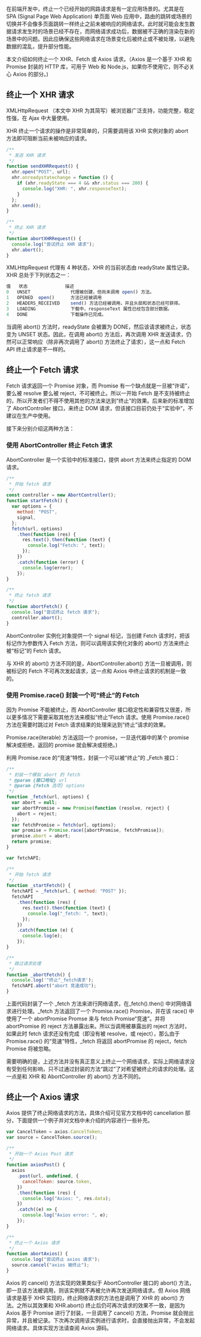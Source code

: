 在前端开发中，终止一个已经开始的网路请求是有一定应用场景的。尤其是在 SPA (Signal Page Web Application) 单页面 Web 应用中，路由的跳转或场景的切换并不会像多页面跳转一样终止之前未被响应的网络请求。此时就可能会发生数据请求发生时的场景已经不存在，而网络请求成功后，数据被不正确的渲染在新的场景中的问题。因此应确保这些网络请求在场景变化后被终止或不被处理，以避免数据的混乱，提升部分性能。

本文介绍如何终止一个 XHR、Fetch 或 Axios 请求。（Axios 是一个基于 XHR 和 Promise 封装的 HTTP 库，可用于 Web 和 Node.js，如果你不使用它，则不必关心 Axios 的部分。)

## 终止一个 XHR 请求

XMLHttpRequest （本文中 XHR 为其简写）被浏览器广泛支持，功能完整，稳定性强，在 Ajax 中大量使用。

XHR 终止一个请求的操作是非常简单的，只需要调用该 XHR 实例对象的 abort 方法即可阻断当前未被响应的请求。

```js
/**
 * 发送 XHR 请求
 */
function sendXHRRequest() {
  xhr.open("POST", url);
  xhr.onreadystatechange = function () {
    if (xhr.readyState === 4 && xhr.status === 200) {
      console.log("XHR: ", xhr.responseText);
    }
  };
  xhr.send();
}

/**
 * 终止 XHR 请求
 */
function abortXHRRequest() {
  console.log("尝试终止 XHR 请求");
  xhr.abort();
}
```

XMLHttpRequest 代理有 4 种状态，XHR 的当前状态由 readyState 属性记录。XHR 总处于下列状态之一：

```js
值	状态	            描述
0	UNSET	            代理被创建，但尚未调用 open() 方法。
1	OPENED	open()      方法已经被调用
2	HEADERS_RECEIVED	send() 方法已经被调用，并且头部和状态已经可获得。
3	LOADING	            下载中，responseText 属性已经包含部分数据。
4	DONE	            下载操作已完成。
```

当调用 abort() 方法时，readyState 会被置为 DONE，然后该请求被终止，状态变为 UNSET 状态。因此，在调用 abort() 方法后，再次调用 XHR 发送请求，仍然可以正常响应（除非再次调用了 abort() 方法终止了请求），这一点和 Fetch API 终止请求是不一样的。

## 终止一个 Fetch 请求

Fetch 请求返回一个 Promise 对象，而 Promise 有一个缺点就是一旦被“许诺”，要么被 resolve 要么被 reject，不可被终止。所以一开始 Fetch 是不支持被终止的，所以开发者们不得不使用其他的方法来达到“终止”的效果。后来新的标准增加了 AbortController 接口，来终止 DOM 请求，但该接口目前仍处于“实验中”，不建议在生产中使用。

接下来分别介绍这两种方法：

### 使用 AbortController 终止 Fetch 请求

AbortController 是一个实验中的标准接口，提供 abort 方法来终止指定的 DOM 请求。

```js
/**
 * 开始 fetch 请求
 */
const controller = new AbortController();
function startFetch() {
  var options = {
    method: "POST",
    signal,
  };
  fetch(url, options)
    .then(function (res) {
      res.text().then(function (text) {
        console.log("Fetch: ", text);
      });
    })
    .catch(function (error) {
      console.log(error);
    });
}

/**
 * 终止 fetch 请求
 */
function abortFetch() {
  console.log("尝试终止 fetch 请求");
  controller.abort();
}
```

AbortController 实例化对象提供一个 signal 标记，当创建 Fetch 请求时，把该标记作为参数传入 Fetch 方法，则可以调用该实例化对象的 abort() 方法来终止被“标记”的 Fetch 请求。

与 XHR 的 abort() 方法不同的是，AbortController.abort() 方法一旦被调用，则被标记的 Fetch 不可再次发起请求，这一点和 Axios 中终止请求的机制是一致的。

### 使用 Promise.race() 封装一个可“终止”的 Fetch

因为 Promise 不能被终止，而 AbortController 接口稳定性和兼容性又很差，所以更多情况下需要采取其他方法来模拟“终止”Fetch 请求。使用 Promise.race() 方法在需要时跳过对 Fetch 请求结果的处理来达到“终止”请求的效果。

Promise.race(iterable) 方法返回一个 promise，一旦迭代器中的某个 promise 解决或拒绝，返回的 promise 就会解决或拒绝。)

利用 Promise.race 的“竞速”特性，封装一个可以被“终止”的 \_Fetch 接口：

```js
/**
 * 封装一个模拟 abort 的 fetch
 * @param {接口地址} url
 * @param {fetch 选项} options
 */
function _fetch(url, options) {
  var abort = null;
  var abortPromise = new Promise(function (resolve, reject) {
    abort = reject;
  });
  var fetchPromise = fetch(url, options);
  var promise = Promise.race([abortPromise, fetchPromise]);
  promise.abort = abort;
  return promise;
}

var fetchAPI;

/**
 * 开始 fetch 请求
 */
function _startFetch() {
  fetchAPI = _fetch(url, { method: "POST" });
  fetchAPI
    .then(function (res) {
      res.text().then(function (text) {
        console.log("_fetch: ", text);
      });
    })
    .catch(function (e) {
      console.log(e);
    });
}

/**
 * 跳过请求处理
 */
function _abortFetch() {
  console.log('"终止"_fetch请求');
  fetchAPI.abort("abort 竞速成功");
}
```

上面代码封装了一个 \_fetch 方法来进行网络请求，在\_fetch().then() 中对网络请求进行处理。\_fetch 方法返回了一个 Promise.race() Promise，并在该 race() 中使用了一个 abortPromise Promse 来与 fetch Promise“竞速”。并将 abortPromise 的 reject 方法暴露出来。所以当调用被暴露出的 reject 方法时，如果此时 fetch 请求还没有完成（即没有被 resolve，或 reject），那么由于 Promise.race() 的“竞速”特性，\_fetch 将返回 abortPromise 的 reject，fetch Promise 将被忽略。

需要明确的是，上述方法并没有真正意义上终止一个网络请求，实际上网络请求没有受到任何影响，只不过通过封装的方法“跳过”了对希望被终止的请求的处理。这一点是和 XHR 和 AbortController 的 abort() 方法不同的。

## 终止一个 Axios 请求

Axios 提供了终止网络请求的方法，具体介绍可见官方文档中的 cancellation 部分，下面提供一个例子并对文档中未介绍的内容进行一些补充。

```js
var CancelToken = axios.CancelToken;
var source = CancelToken.source();

/**
 * 开始一个 Axios Post 请求
 */
function axiosPost() {
  axios
    .post(url, undefined, {
      cancelToken: source.token,
    })
    .then(function (res) {
      console.log("Axios: ", res.data);
    })
    .catch((e) => {
      console.log("Axios error: ", e);
    });
}

/**
 * 终止一个 Axios 请求
 */
function abortAxios() {
  console.log("尝试终止 axios 请求");
  source.cancel("axios 被终止");
}
```

Axios 的 cancel() 方法实现的效果类似于 AbortController 接口的 abort() 方法，即一旦该方法被调用，则该实例就不再被允许再次发送网络请求。但 Axios 网络请求是基于 XHR 实现的，终止网络请求的方法也是调用了 XHR 的 abort() 方法。之所以其效果和 XHR.abort() 终止后仍可再次请求的效果不一致，是因为 Axios 基于 Promise 进行了封装，一旦调用了 cancel() 方法，Promise 就会抛出异常，并且被记录。下次再次调用该实例进行请求时，会直接抛出异常，不会发起网络请求。具体实现方法请查阅 Axios 源码。
